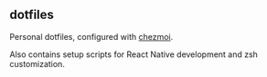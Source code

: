 ## dotfiles

Personal dotfiles, configured with [chezmoi](https://github.com/twpayne/chezmoi).

Also contains setup scripts for React Native development and zsh customization.
